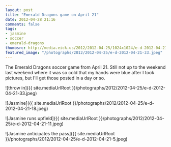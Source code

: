 ```yaml
---
layout: post
title: "Emerald Dragons game on April 21"
date: 2012-04-28 21:16
comments: false
tags:
- jasmine
- soccer
- emerald-dragons
thumbsrc: http://media.eick.us/2012/2012-04-25/1024x1024/e-d-2012-04-21-18.jpeg
featured_image: "/photographs/2012/2012-04-25/e-d-2012-04-21-33.jpeg"
---
```

The Emerald Dragons soccer game from April 21.  Still not up to the weekend last weekend where it was so cold that my hands were blue after I took pictures, but I'll get those posted in a day or so.


![throw in]({{ site.mediaUrlRoot }}/photographs/2012/2012-04-25/e-d-2012-04-21-33.jpeg)

![Jasmine]({{ site.mediaUrlRoot }}/photographs/2012/2012-04-25/e-d-2012-04-21-18.jpeg)

![Jasmine runs upfield]({{ site.mediaUrlRoot }}/photographs/2012/2012-04-25/e-d-2012-04-21-11.jpeg)

![Jasmine anticipates the pass]({{ site.mediaUrlRoot }}/photographs/2012/2012-04-25/e-d-2012-04-21-5.jpeg)
